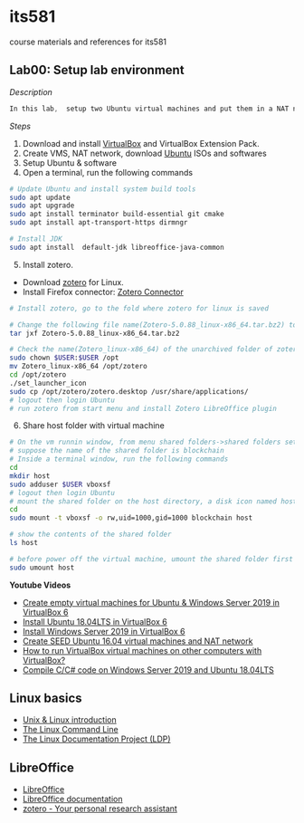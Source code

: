 # its581
course materials and references for its581

## Lab00: Setup lab environment

_Description_
```c
In this lab,  setup two Ubuntu virtual machines and put them in a NAT network of VirtualBox.
```

_Steps_
1. Download and install [VirtualBox](https://www.virtualbox.org) and VirtualBox Extension Pack.
2. Create VMS, NAT network, download [Ubuntu](https://ubuntu-mate.org/) ISOs and softwares
3. Setup Ubuntu & software
4. Open a terminal, run the following commands

```bash
# Update Ubuntu and install system build tools
sudo apt update
sudo apt upgrade
sudo apt install terminator build-essential git cmake 
sudo apt install apt-transport-https dirmngr

# Install JDK
sudo apt install  default-jdk libreoffice-java-common 
```


5. Install zotero. 
  * Download [zotero](https://www.zotero.org/download/) for Linux.
  * Install Firefox connector: [Zotero Connector](https://www.zotero.org/download/)
  
```bash
# Install zotero, go to the fold where zotero for linux is saved

# Change the following file name(Zotero-5.0.88_linux-x86_64.tar.bz2) to yours
tar jxf Zotero-5.0.88_linux-x86_64.tar.bz2

# Check the name(Zotero_linux-x86_64) of the unarchived folder of zotero, change it to yours
sudo chown $USER:$USER /opt
mv Zotero_linux-x86_64 /opt/zotero
cd /opt/zotero
./set_launcher_icon
sudo cp /opt/zotero/zotero.desktop /usr/share/applications/
# logout then login Ubuntu
# run zotero from start menu and install Zotero LibreOffice plugin
```

6. Share host folder with virtual machine
```bash
# On the vm runnin window, from menu shared folders->shared folders settings, setup a shared folder,
# suppose the name of the shared folder is blockchain
# Inside a terminal window, run the following commands
cd
mkdir host
sudo adduser $USER vboxsf
# logout then login Ubuntu
# mount the shared folder on the host directory, a disk icon named host will pop on the desktop
cd
sudo mount -t vboxsf -o rw,uid=1000,gid=1000 blockchain host

# show the contents of the shared folder
ls host

# before power off the virtual machine, umount the shared folder first
sudo umount host

```

**Youtube Videos** 
* [Create empty virtual machines for Ubuntu & Windows Server 2019 in VirtualBox 6](https://youtu.be/3PbnBVNWXpk)
* [Install Ubuntu 18.04LTS in VirtualBox 6](https://youtu.be/3BHsizTRUg0)
* [Install Windows Server 2019 in VirtualBox 6](https://youtu.be/fQZFoSTSuPM)
* [Create SEED Ubuntu 16.04 virtual machines and NAT network](https://youtu.be/pwSlVJSCpu0)
* [How to run VirtualBox virtual machines on other computers with VirtualBox?](https://youtu.be/Ps30RJ1MzgQ)
* [Compile C/C# code on Windows Server 2019 and Ubuntu 18.04LTS](https://youtu.be/ajTLkAqamKs)

## Linux basics
* [Unix & Linux introduction](https://bootlin.com/doc/legacy/command-line/)
* [The Linux Command Line](http://linuxcommand.org/tlcl.php)
* [The Linux Documentation Project \(LDP\)](https://www.tldp.org/guides.html)

## LibreOffice
* [LibreOffice](https://www.libreoffice.org/)
* [LibreOffice documentation](https://documentation.libreoffice.org/en/english-documentation/)
* [zotero - Your personal research assistant](https://www.zotero.org/)
